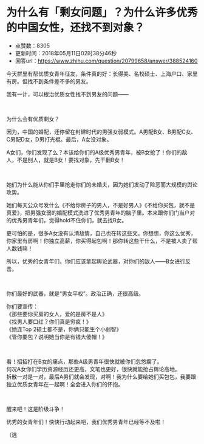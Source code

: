 # 为什么有「剩女问题」？为什么许多优秀的中国女性，还找不到对象？
- 点赞数：8305
- 更新时间：2018年05月11日02时38分46秒
- 回答url：https://www.zhihu.com/question/20799658/answer/388524160
<body>
 <p data-pid="aZ7j7TRO">今天群里有帮优质女青年征友，条件真的好：长得美、名校硕士、上海户口、家里有房。但找不到条件差不多的男友。</p>
 <p data-pid="en7Y_XhK">我有一计，可以根治优质女性找不到男友的问题——</p>
 <p class="ztext-empty-paragraph"><br></p>
 <p data-pid="rvmpsH6P">为什么会有优质剩女？</p>
 <p data-pid="attP5txp">因为，中国的婚配，还停留在封建时代的男强女弱模式。A男配B女、B男配C女、C男配D女，D男打光棍。最后，A女没对象。</p>
 <p data-pid="raFpRXQJ">A女们，你们发现了么？本该给你们的A级优秀男青年，被B女抢了！你们的敌人，不是别人，就是B女！要找对象，先干翻B女！</p>
 <p class="ztext-empty-paragraph"><br></p>
 <p data-pid="Q0CAat8d">她们为什么能从你们手里抢走你们的未婚夫，因为她们发动了险恶而大规模的舆论攻势。</p>
 <p data-pid="MsYdtrxX">她们每天公众号发什么《不给你房子的男人，不是好男人》《不给你买包，就不是真爱》，把男强女弱的婚配模式洗进了优秀男青年的脑子里。本来跟你们门当户对的优秀男青年们，觉得hold不住你们，就去找B女。</p>
 <p data-pid="XNhQzAQa">更可怕的是，很多A女没有认清敌情，自己也在转这些文。你想想，你这么优秀，你家里有房啊！你独立高薪，你买得起包啊！那你转这些干什么，不是被人卖了帮人数钱嘛！</p>
 <p data-pid="GBsg8Xv9">所以，优秀的女青年们，你们应该拿起舆论武器，对你们的敌人——B女进行反击。</p>
 <p class="ztext-empty-paragraph"><br></p>
 <p data-pid="TJVQHN9H">你们最好的武器，就是“男女平权”。政治正确，还很高级。</p>
 <p data-pid="7_OGE3Fy">你们要宣传：<br>
  《那些要你买房的女人，爱的是房不是人》<br>
  《找男人要口红？你们真是穷疯！》<br>
  《她连Top 2硕士都不是，你俩只能生个小弱智》<br>
  《管你要包？说明她当你是有钱大傻帽！》</p>
 <p class="ztext-empty-paragraph"><br></p>
 <p data-pid="j-Tq5k9R">看！招招打在B女的痛点，那些A级男青年很快就被你们忽悠瘸了。<br>
  何况A女你们学历资源经历还更高，文笔也更好，很快就能抢占舆论高地。<br>
  拆散一对是一对，最后A男们就会发现，对啊！我为什么要给她们买包包，我要跟独立优质女青年在一起啊！全会进入你们的怀抱。</p>
 <p class="ztext-empty-paragraph"><br></p>
 <p data-pid="U3Z2UFo7">醒来吧！这是阶级斗争！</p>
 <p data-pid="Ty3qjw0i">优秀的女青年们！快快行动起来吧，我们优秀男青年已经等不及啦！</p>
 <p data-pid="TGmqBxH5">（逃</p>
</body>
